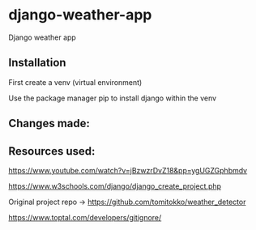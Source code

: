 # django-weather-app
Django weather app



## Installation

First create a venv (virtual environment)

Use the package manager pip to install django within the venv

## Changes made:

## Resources used:

https://www.youtube.com/watch?v=jBzwzrDvZ18&pp=ygUGZGphbmdv

https://www.w3schools.com/django/django_create_project.php

Original project repo -> https://github.com/tomitokko/weather_detector

https://www.toptal.com/developers/gitignore/